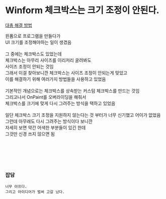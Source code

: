 # Winform 체크박스는 크기 조정이 안된다.

[대충 해결 방법](https://stackoverflow.com/questions/3166244/how-to-increase-the-size-of-checkbox-in-winforms)</br>

윈폼으로 프로그램을 만들다가</br>
UI 크기를 조정해야하는 일이 생겼음</br>
</br>
그 중에는 체크박스도 있었는데</br>
체크박스는 아무리 사이즈를 이리저리 굴려봐도</br>
사이즈 조정이 안되는 것임</br>
그래서 이걸 찾아보니깐 체크박스는 사이즈 조정이 안되는게 맞았고</br>
이를 해결하기 위해 여러가지 방법들을 사용하고 있었음</br>
</br>
기본적인 개념으로는 체크박스를 상속받는 커스텀 체크박스를 만드는 것임</br>
그리고나서 OnPaint를 오버라이딩을 해줘서</br>
체크박스를 크기에 맞게 다시 그려주는 방식을 택하고 있었음</br>
</br>
일단 체크박스 크기 조정을 지원하지 않는다는 것 부터가 너무 신기했고 어이가 없었음</br>
그런데 아무래도 다시 그려주는 방식이다 보니깐</br>
자세히 보면 약간 어색한 부분들이 있긴 한데</br>
그것만 신경 쓰지 않으면 됨</br>
</br>
</br>
</br>
</br>
</br>
### 잡담
```
너무 아프다.
그리고 아이디어가 벌써 고갈 났다.
```